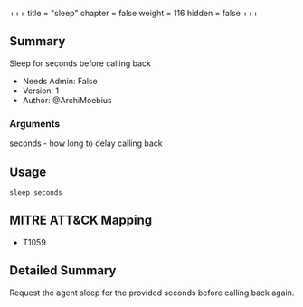 +++
title = "sleep"
chapter = false
weight = 116
hidden = false
+++

## Summary

Sleep for seconds before calling back
  
- Needs Admin: False
- Version: 1  
- Author: @ArchiMoebius  

### Arguments

seconds - how long to delay calling back

## Usage

```
sleep seconds
```

## MITRE ATT&CK Mapping

- T1059  

## Detailed Summary

Request the agent sleep for the provided seconds before calling back again.